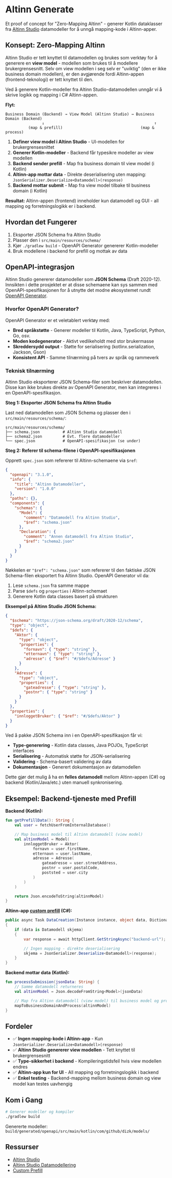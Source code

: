 # Altinn Generate

Et proof of concept for "Zero-Mapping Altinn" - generer Kotlin dataklasser fra [Altinn Studio](https://docs.altinn.studio/) datamodeller for å unngå mapping-kode i Altinn-apper.

## Konsept: Zero-Mapping Altinn

Altinn Studio er tett knyttet til datamodellen og brukes som verktøy for å generere en **view model** - modellen som brukes til å modellere brukergrensesnitt. Selv om view modellen i seg selv er "uviktig" (den er ikke business domain modellen), er den avgjørende fordi Altinn-appen (frontend-teknologi) er tett knyttet til den.

Ved å generere Kotlin-modeller fra Altinn Studio-datamodellen unngår vi å skrive logikk og mapping i C# Altinn-appen.

**Flyt:**
```
Business Domain (Backend) → View Model (Altinn Studio) → Business Domain (Backend)
                ↓                                                ↑
          (map & prefill)                                  (map & process)
```

1. **Definer view model i Altinn Studio** - UI-modellen for brukergrensesnittet
2. **Generer Kotlin-modeller** - Backend får typesikre modeller av view modellen
3. **Backend sender prefill** - Map fra business domain til view model (i Kotlin)
4. **Altinn-app mottar data** - Direkte deserialisering uten mapping: `JsonSerializer.Deserialize<Datamodell>(response)`
5. **Backend mottar submit** - Map fra view model tilbake til business domain (i Kotlin)

**Resultat:** Altinn-appen (frontend) inneholder kun datamodell og GUI - all mapping og forretningslogikk er i backend.

## Hvordan det Fungerer

1. Eksporter JSON Schema fra Altinn Studio
2. Plasser den i `src/main/resources/schema/`
3. Kjør `./gradlew build` - OpenAPI Generator genererer Kotlin-modeller
4. Bruk modellene i backend for prefill og mottak av data

## OpenAPI-integrasjon

Altinn Studio genererer datamodeller som **JSON Schema** (Draft 2020-12). Innsikten i dette prosjektet er at disse schemaene kan sys sammen med OpenAPI-spesifikasjonen for å utnytte det modne økosystemet rundt [OpenAPI Generator](https://openapi-generator.tech/).

### Hvorfor OpenAPI Generator?

OpenAPI Generator er et veletablert verktøy med:
- **Bred språkstøtte** - Generer modeller til Kotlin, Java, TypeScript, Python, Go, osv.
- **Moden kodegenerator** - Aktivt vedlikeholdt med stor brukermasse
- **Skreddersydd output** - Støtte for serialisering (kotlinx.serialization, Jackson, Gson)
- **Konsistent API** - Samme tilnærming på tvers av språk og rammeverk

### Teknisk tilnærming

Altinn Studio eksporterer JSON Schema-filer som beskriver datamodellen. Disse kan ikke brukes direkte av OpenAPI Generator, men kan integreres i en OpenAPI-spesifikasjon.

**Steg 1: Eksporter JSON Schema fra Altinn Studio**

Last ned datamodellen som JSON Schema og plasser den i `src/main/resources/schema/`:
```
src/main/resources/schema/
├── schema.json          # Altinn Studio datamodell
├── schema2.json         # Evt. flere datamodeller
└── spec.json            # OpenAPI-spesifikasjon (se under)
```

**Steg 2: Referer til schema-filene i OpenAPI-spesifikasjonen**

Opprett `spec.json` som refererer til Altinn-schemaene via `$ref`:

```json
{
  "openapi": "3.1.0",
  "info": {
    "title": "Altinn Datamodeller",
    "version": "1.0.0"
  },
  "paths": {},
  "components": {
    "schemas": {
      "Model": {
        "comment": "Datamodell fra Altinn Studio",
        "$ref": "schema.json"
      },
      "Declaration": {
        "comment": "Annen datamodell fra Altinn Studio",
        "$ref": "schema2.json"
      }
    }
  }
}
```

Nøkkelen er `"$ref": "schema.json"` som refererer til den faktiske JSON Schema-filen eksportert fra Altinn Studio. OpenAPI Generator vil da:
1. Lese `schema.json` fra samme mappe
2. Parse `$defs` og `properties` i Altinn-schemaet
3. Generere Kotlin data classes basert på strukturen

**Eksempel på Altinn Studio JSON Schema:**
```json
{
  "$schema": "https://json-schema.org/draft/2020-12/schema",
  "type": "object",
  "$defs": {
    "Aktor": {
      "type": "object",
      "properties": {
        "fornavn": { "type": "string" },
        "etternavn": { "type": "string" },
        "adresse": { "$ref": "#/$defs/Adresse" }
      }
    },
    "Adresse": {
      "type": "object",
      "properties": {
        "gateadresse": { "type": "string" },
        "postnr": { "type": "string" }
      }
    }
  },
  "properties": {
    "innloggetBruker": { "$ref": "#/$defs/Aktor" }
  }
}
```

Ved å pakke JSON Schema inn i en OpenAPI-spesifikasjon får vi:
- **Type-generering** - Kotlin data classes, Java POJOs, TypeScript interfaces
- **Serialisering** - Automatisk støtte for JSON-serialisering
- **Validering** - Schema-basert validering av data
- **Dokumentasjon** - Generert dokumentasjon av datamodellen

Dette gjør det mulig å ha en **felles datamodell** mellom Altinn-appen (C#) og backend (Kotlin/Java/etc.) uten manuell synkronisering.

## Eksempel: Backend-tjeneste med Prefill

**Backend (Kotlin):**
```kotlin
fun getPrefillData(): String {
    val user = fetchUserFromInternalDatabase()

    // Map business model til Altinn datamodell (view model)
    val altinnModel = Model(
        innloggetBruker = Aktor(
            fornavn = user.firstName,
            etternavn = user.lastName,
            adresse = Adresse(
                gateadresse = user.streetAddress,
                postnr = user.postalCode,
                poststed = user.city
            )
        )
    )

    return Json.encodeToString(altinnModel)
}
```

**Altinn-app [custom prefill](https://docs.altinn.studio/nb/altinn-studio/v8/guides/development/prefill/custom/) (C#):**
```csharp
public async Task DataCreation(Instance instance, object data, Dictionary<string, string> prefill)
{
    if (data is Datamodell skjema)
    {
        var response = await httpClient.GetStringAsync("backend-url");

        // Ingen mapping - direkte deserialisering
        skjema = JsonSerializer.Deserialize<Datamodell>(response);
    }
}
```

**Backend mottar data (Kotlin):**
```kotlin
fun processSubmission(jsonData: String) {
    // Samme datamodell returneres
    val altinnModel = Json.decodeFromString<Model>(jsonData)

    // Map fra Altinn datamodell (view model) til business model og prosesser videre
    mapToBusinessDomainAndProcess(altinnModel)
}
```

## Fordeler

- ✅ **Ingen mapping-kode i Altinn-app** - Kun `JsonSerializer.Deserialize<Datamodell>(response)`
- ✅ **Altinn Studio genererer view modellen** - Tett knyttet til brukergrensesnitt
- ✅ **Type-sikkerhet i backend** - Kompileringstidsfeil hvis view modellen endres
- ✅ **Altinn-app kun for UI** - All mapping og forretningslogikk i backend
- ✅ **Enkel testing** - Backend-mapping mellom business domain og view model kan testes uavhengig

## Kom i Gang

```bash
# Generer modeller og kompiler
./gradlew build
```

Genererte modeller: `build/generated/openapi/src/main/kotlin/com/github/dizk/models/`

## Ressurser

- [Altinn Studio](https://docs.altinn.studio/nb/altinn-studio/v8/)
- [Altinn Studio Datamodellering](https://docs.altinn.studio/nb/altinn-studio/v8/reference/data/data-modeling/)
- [Custom Prefill](https://docs.altinn.studio/nb/altinn-studio/v8/guides/development/prefill/custom/)
